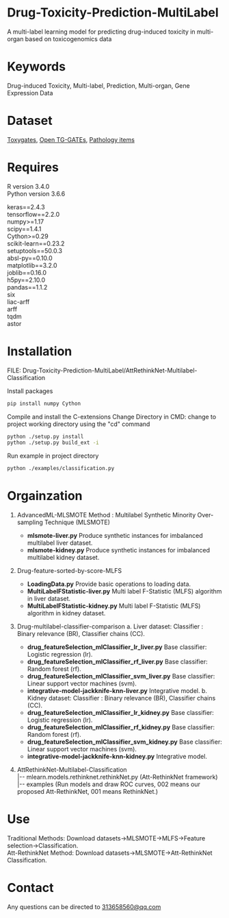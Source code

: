 # Drug-Toxicity-Prediction-MultiLabel
A multi-label learning model for predicting drug-induced toxicity in multi-organ based on toxicogenomics data


# Keywords
Drug-induced Toxicity, Multi-label, Prediction, Multi-organ, Gene Expression Data


# Dataset
[Toxygates](https://toxygates.nibiohn.go.jp), [Open TG-GATEs](https://toxico.nibiohn.go.jp/english/), [Pathology items](https://dbarchive.biosciencedbc.jp/en/open-tggates/download.html)


# Requires
  R version 3.4.0  
  Python version 3.6.6  

  keras==2.4.3  
  tensorflow==2.2.0  
  numpy>=1.17  
  scipy==1.4.1  
  Cython>=0.29  
  scikit-learn==0.23.2  
  setuptools==50.0.3  
  absl-py==0.10.0  
  matplotlib==3.2.0  
  joblib==0.16.0  
  h5py==2.10.0  
  pandas==1.1.2  
  six  
  liac-arff  
  arff  
  tqdm  
  astor  


# Installation
FILE: Drug-Toxicity-Prediction-MultiLabel/AttRethinkNet-Multilabel-Classification

Install packages
```bash
pip install numpy Cython
```

Compile and install the C-extensions
Change Directory in CMD: change to project working directory using the "cd" command
```bash
python ./setup.py install
python ./setup.py build_ext -i
```

Run example in project directory
```bash
python ./examples/classification.py
```


# Orgainzation  
1.	AdvancedML-MLSMOTE 
    Method : Multilabel Synthetic Minority Over-sampling Technique (MLSMOTE)
    * **mlsmote-liver.py** Produce synthetic instances for imbalanced multilabel liver dataset. 
	* **mlsmote-kidney.py** Produce synthetic instances for imbalanced multilabel kidney dataset. 
2.	Drug-feature-sorted-by-score-MLFS 
    * **LoadingData.py** Provide basic operations to loading data.
	* **MultiLabelFStatistic-liver.py** Multi label F-Statistic (MLFS) algorithm in liver dataset.
	* **MultiLabelFStatistic-kidney.py** Multi label F-Statistic (MLFS) algorithm in kidney dataset. 
3.	Drug-multilabel-classifier-comparison
    a. Liver dataset:
	Classifier : Binary relevance (BR), Classifier chains (CC).
    * **drug_featureSelection_mlClassifier_lr_liver.py** Base classifier: Logistic regression (lr). 
	* **drug_featureSelection_mlClassifier_rf_liver.py** Base classifier: Random forest (rf). 
	* **drug_featureSelection_mlClassifier_svm_liver.py** Base classifier: Linear support vector machines (svm). 
	* **integrative-model-jackknife-knn-liver.py** Integrative model.
	b. Kidney dataset:
	Classifier : Binary relevance (BR), Classifier chains (CC).
    * **drug_featureSelection_mlClassifier_lr_kidney.py** Base classifier: Logistic regression (lr). 
	* **drug_featureSelection_mlClassifier_rf_kidney.py** Base classifier: Random forest (rf). 
	* **drug_featureSelection_mlClassifier_svm_kidney.py** Base classifier: Linear support vector machines (svm). 
	* **integrative-model-jackknife-knn-kidney.py** Integrative model.
	
4.	AttRethinkNet-Multilabel-Classification  
    |-- mlearn.models.rethinknet.rethinkNet.py (Att-RethinkNet framework) 			 
    |-- examples (Run models and draw ROC curves, 002 means our proposed Att-RethinkNet, 001 means RethinkNet.)  

 
# Use
Traditional Methods: Download datasets->MLSMOTE->MLFS->Feature selection->Classification.  
Att-RethinkNet Method: Download datasets->MLSMOTE->Att-RethinkNet Classification.


# Contact
Any questions can be directed to 313658560@qq.com